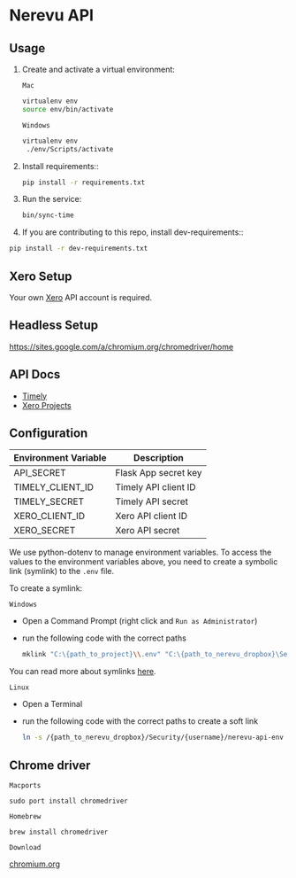 # Nerevu API

## Usage

1. Create and activate a virtual environment:

    `Mac`

    ```bash
    virtualenv env
    source env/bin/activate
    ```

    `Windows`

    ```bash
    virtualenv env
     ./env/Scripts/activate
    ```

2. Install requirements::

    ```bash
    pip install -r requirements.txt
    ```

3. Run the service:

    ```bash
    bin/sync-time
    ```

4. If you are contributing to this repo, install dev-requirements::

```bash
pip install -r dev-requirements.txt
```

## Xero Setup

Your own [Xero](https://developer.xero.com/documentation/getting-started/getting-started-guide) API account is required.

## Headless Setup

https://sites.google.com/a/chromium.org/chromedriver/home

## API Docs

- [Timely](https://dev.timelyapp.com/)
- [Xero Projects](https://developer.xero.com/documentation/projects/projects)

## Configuration

Environment Variable | Description
---------------------|------------
API_SECRET | Flask App secret key
TIMELY_CLIENT_ID | Timely API client ID
TIMELY_SECRET | Timely API secret
XERO_CLIENT_ID | Xero API client ID
XERO_SECRET | Xero API secret

We use python-dotenv to manage environment variables. To access the values to the environment variables above, you need to create a symbolic link (symlink) to the `.env` file.

To create a symlink:

`Windows`

- Open a Command Prompt (right click and `Run as Administrator`)
- run the following code with the correct paths

    ```bash
    mklink "C:\{path_to_project}\\.env" "C:\{path_to_nerevu_dropbox}\Security\{username}\nerevu-api-env"
    ```

You can read more about symlinks [here](https://www.maketecheasier.com/create-symbolic-links-windows10/).

`Linux`

- Open a Terminal
- run the following code with the correct paths to create a soft link

    ```bash
    ln -s /{path_to_nerevu_dropbox}/Security/{username}/nerevu-api-env /{path_to_project}/.env
    ```

## Chrome driver

`Macports`

`sudo port install chromedriver`

`Homebrew`

`brew install chromedriver`

`Download`

[chromium.org](https://sites.google.com/a/chromium.org/chromedriver/downloads)
